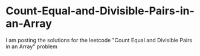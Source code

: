 # Count-Equal-and-Divisible-Pairs-in-an-Array
I am posting the solutions for the leetcode "Count Equal and Divisible Pairs in an Array" problem
